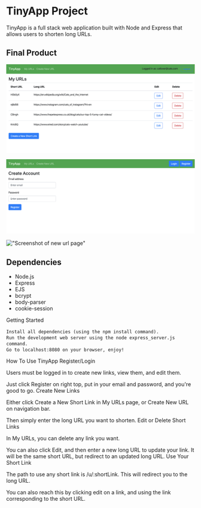 # TinyApp Project

TinyApp is a full stack web application built with Node and Express that allows users to shorten long URLs.

## Final Product

!["Screenshot of urls page"](https://github.com/berk-ozer/tinyapp/blob/master/docs/urls-page.png?raw=true)

!["Screenshot of registration page"](https://github.com/berk-ozer/tinyapp/blob/master/docs/registration-page.png?raw=true)

!["Screenshot of new url page"](https://raw.githubusercontent.com/BeamMeup-fail/tinyapp/main/images/image1.PNG)

## Dependencies

- Node.js
- Express
- EJS
- bcrypt
- body-parser
- cookie-session

Getting Started

    Install all dependencies (using the npm install command).
    Run the development web server using the node express_server.js command.
    Go to localhost:8080 on your browser, enjoy!

How To Use TinyApp
Register/Login

Users must be logged in to create new links, view them, and edit them.

Just click Register on right top, put in your email and password, and you're good to go.
Create New Links

Either click Create a New Short Link in My URLs page, or Create New URL on navigation bar.

Then simply enter the long URL you want to shorten.
Edit or Delete Short Links

In My URLs, you can delete any link you want.

You can also click Edit, and then enter a new long URL to update your link. It will be the same short URL, but redirect to an updated long URL.
Use Your Short Link

The path to use any short link is /u/:shortLink. This will redirect you to the long URL.

You can also reach this by clicking edit on a link, and using the link corresponding to the short URL.
